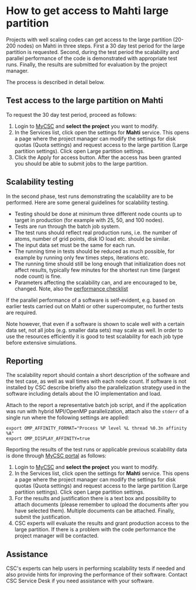 # How to get access to Mahti large partition

Projects with well scaling codes can get access to the large partition (20-200 nodes) on Mahti in three steps. First a 30 day test period for the large partition is requested. Second, during the test period the scalability and parallel performance of the code is demonstrated with appropriate test runs. Finally, the results are submitted for evaluation by the project manager.

The process is described in detail below.

## Test access to the large partition on Mahti

To request the 30 day test period, proceed as follows:

1. Login to [MyCSC](https://my.csc.fi) and **select the project** you want to
   modify.
1. In the Services list, click open the settings for **Mahti** service. This
   opens a page where the project manager can modify the settings for disk quotas (Quota settings) and request access to the large partition (Large partition settings). Click open Large partition settings.
1. Click the Apply for access button. After the access has been granted you should be able to submit jobs to the large partition.   

## Scalability testing

In the second phase, test runs demonstrating the scalability are to be performed. Here are some general guidelines for scalability testing.

* Testing should be done at minimum three different node counts up to
target in production (for example with 25, 50, and 100 nodes).
* Tests are run through the batch job system.
* The test runs should reflect real production runs, i.e. the number of
atoms, number of grid points, disk IO load etc. should be similar. 
* The input data set must be the same for each run.
* The running time in tests should be reduced as much possible, for
example by running only few times steps, iterations etc.
* The running time should still be long enough that initialization does
not affect results, typically few minutes for the shortest run time
(largest node count) is fine.
* Parameters affecting the scalability can, and are encouraged to be,
changed. Note, also the [performance checklist](../computing/running/performance-checklist.md)

If the parallel performance of a software is self-evident, e.g. based on
earlier tests carried out on Mahti or other supercomputer, no further
tests are required.

Note however, that even if a software is
shown to scale well with a certain data set, not all jobs (e.g. smaller
data sets) may scale as well. In order to use the resources efficiently it
is good to test scalability for each job type before extensive simulations.

## Reporting

The scalability report should contain a short description of the
software and the test case, as well as wall times with each node count.
If software is not installed by CSC describe briefly also the
parallelization strategy used in the software including details about
the IO implementation and load.

Attach to the report a representative batch job script, and if the
application was run with hybrid MPI/OpenMP parallelization, attach also the
`stderr` of a single run where the following settings are applied:

```
export OMP_AFFINITY_FORMAT="Process %P level %L thread %0.3n affinity %A"
export OMP_DISPLAY_AFFINITY=true
```

Reporting the results of the test runs or applicable previous scalability data is done through [MyCSC
portal](https://my.csc.fi) as follows:

1. Login to [MyCSC](https://my.csc.fi) and **select the project** you want to
   modify.
1. In the Services list, click open the settings for **Mahti** service. This
   opens a page where the project manager can modify the settings for disk quotas (Quota settings) and request access to the large partition (Large partition settings). Click open Large partition settings.
1. For the results and justification there is a text box and possibility to attach documents (please remember to upload the documents after you have selected them). Multiple documents can be attached. Finally, submit the justification.
1. CSC experts will evaluate the results and grant production access to the large partition. If there is a problem with the code performance the project manager will be contacted.

## Assistance

CSC's experts can help users in performing scalability tests if needed
and also provide hints for improving the performance of their software.
Contact CSC Service Desk if you need assistance with your software.




